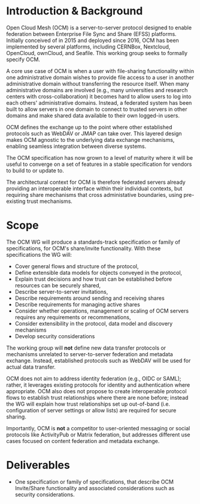 # Introduction & Background

Open Cloud Mesh (OCM) is a server-to-server protocol designed to enable
federation between Enterprise File Sync and Share (EFSS) platforms.
Initially conceived of in 2015 and deployed since 2016, OCM has been
implemented by several platforms, including CERNBox, Nextcloud,
OpenCloud, ownCloud, and Seafile. This working group seeks to formally
specify OCM.

A core use case of OCM is when a user with file-sharing functionality
within one administrative domain wishes to provide file access to a 
user in another administrative domain without transferring the resource itself.
When many administrative domains are involved (e.g., many universities
and research centers with cross-collaboration) it becomes hard to allow
users to log into each others' administrative domains. Instead, a 
federated system has been built to allow servers in one domain to
connect to trusted servers in other domains and make shared data 
available to their own logged-in users.

OCM defines the exchange up to the point where other established
protocols such as WebDAV or JMAP can take over. This layered design
makes OCM agnostic to the underlying data exchange
mechanisms, enabling seamless integration between diverse systems.

The OCM specification has now grown
to a level of maturity where it will be useful to converge on a set of
features in a stable specification for vendors to build to or update to.

The architectural context for OCM is therefore federated servers already
providing an interoperable interface within their individual contexts, 
but requiring share mechanisms that cross administative boundaries, using
pre-existing trust mechanisms.

# Scope

The OCM WG will produce a standards-track specification or family of
specifications, for OCM's share/invite functionality. With these 
specifications the WG will:

* Cover general flows and structure of the protocol,
* Define extensible data models for objects conveyed in the protocol,
* Explain trust decisions and how trust can be established before
resources can be securely shared,
* Describe server-to-server invitations,
* Describe requirements around sending and receiving shares
* Describe requirements for managing active shares
* Consider whether operations, management or scaling of OCM servers
requires any requirements or recommenations,
* Consider extensibility in the protocol, data model and discovery
mechanisms
* Develop security considerations

The working group will **not** define new data transfer protocols or
mechanisms unrelated to server-to-server federation and metadata
exchange. Instead, established protocols such as WebDAV will be used
for actual data transfer.

OCM does not aim to address identity federation (e.g., OIDC or SAML);
rather, it leverages existing protocols for identity and authentication
where appropriate.  OCM also does not propose to create interoperable 
protocol flows to establish trust relationships where there are none 
before; instead the WG will explain how trust relationships set up 
out-of-band (i.e. configuration of server settings or allow lists) 
are required for secure sharing.


Importantly, OCM is **not** a competitor to user-oriented messaging or
social protocols like ActivityPub or Matrix federation, but addresses
different use cases focused on content federation and metadata
exchange.

# Deliverables

* One specification or family of specifications, that describe
OCM Invite/Share functionality and associated considerations such as
security considerations.